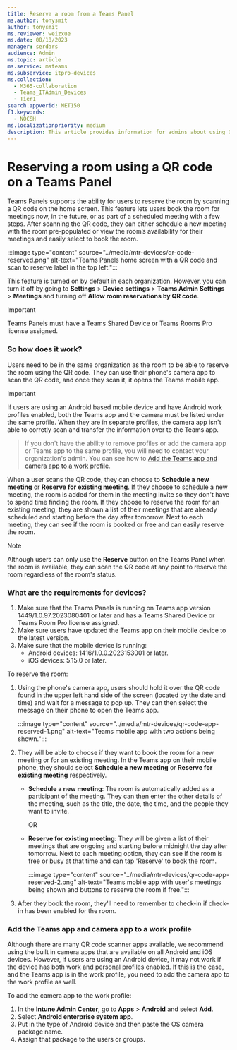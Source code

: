 ```yaml
---
title: Reserve a room from a Teams Panel
ms.author: tonysmit
author: tonysmit
ms.reviewer: weizxue
ms.date: 08/18/2023
manager: serdars
audience: Admin
ms.topic: article
ms.service: msteams
ms.subservice: itpro-devices
ms.collection: 
  - M365-collaboration
  - Teams_ITAdmin_Devices
  - Tier1
search.appverid: MET150
f1.keywords: 
  - NOCSH
ms.localizationpriority: medium
description: This article provides information for admins about using QR codes on Teams Panels to reserve rooms in an organization.
---
```


# Reserving a room using a QR code on a Teams Panel

Teams Panels supports the ability for users to reserve the room by scanning a QR code on the home screen. This feature lets users book the room for meetings now, in the future, or as part of a scheduled meeting with a few steps. After scanning the QR code, they can either schedule a new meeting with the room pre-populated or view the room’s availability for their meetings and easily select to book the room.

:::image type="content" source="../media/mtr-devices/qr-code-reserved.png" alt-text="Teams Panels home screen with a QR code and scan to reserve label in the top left.":::

This feature is turned on by default in each organization. However, you can turn it off by going to **Settings** > **Device settings** > **Teams Admin Settings** > **Meetings** and turning off **Allow room reservations by QR code**. 

  > [!IMPORTANT]
  > Teams Panels must have a Teams Shared Device or Teams Rooms Pro license assigned.

### So how does it work?

Users need to be in the same organization as the room to be able to reserve the room using the QR code. They can use their phone's camera app to scan the QR code, and once they scan it, it opens the Teams mobile app.

  > [!IMPORTANT]
  > If users are using an Android based mobile device and have Android work profiles enabled, both the Teams app and the camera must be listed under the same profile. When they are in separate profiles, the camera app isn't able to corretly scan and transfer the information over to the Teams app. 

> If you don't have the ability to remove profiles or add the camera app or Teams app to the same profile, you will need to contact your organization's admin. You can see how to [Add the Teams app and camera app to a work profile](#add-the-teams-app-and-camera-app-to-a-work-profile).

When a user scans the QR code, they can choose to **Schedule a new meeting** or **Reserve for existing meeting**. If they choose to schedule a new meeting, the room is added for them in the meeting invite so they don't have to spend time finding the room. If they choose to reserve the room for an existing meeting, they are shown a list of their meetings that are already scheduled and starting before the day after tomorrow. Next to each meeting, they can see if the room is booked or free and can easily reserve the room.

  > [!NOTE]
  > Although users can only use the **Reserve** button on the Teams Panel when the room is available, they can scan the QR code at any point to reserve the room regardless of the room's status.

### What are the requirements for devices?

1. Make sure that the Teams Panels is running on Teams app version 1449/1.0.97.2023080401 or later and has a Teams Shared Device or Teams Room Pro license assigned.
2. Make sure users have updated the Teams app on their mobile device to the latest version.
3. Make sure that the mobile device is running:
    - Android devices: 1416/1.0.0.2023153001 or later.
    - iOS devices: 5.15.0 or later.

To reserve the room:
1. Using the phone's camera app, users should hold it over the QR code found in the upper left hand side of the screen (located by the date and time) and wait for a message to pop up. They can then select the message on their phone to open the Teams app.

      :::image type="content" source="../media/mtr-devices/qr-code-app-reserved-1.png" alt-text="Teams mobile app with two actions being shown.":::

2. They will be able to choose if they want to book the room for a new meeting or for an existing meeting. In the Teams app on their mobile phone, they should select **Schedule a new meeting** or **Reserve for existing meeting** respectively.

    - **Schedule a new meeting**: The room is automatically added as a participant of the meeting. They can then enter the other details of the meeting, such as the title, the date, the time, and the people they want to invite.
    
        OR
    
    - **Reserve for existing meeting**: They will be given a list of their meetings that are ongoing and starting before midnight the day after tomorrow. Next to each meeting option, they can see if the room is free or busy at that time and can tap 'Reserve' to book the room.

        :::image type="content" source="../media/mtr-devices/qr-code-app-reserved-2.png" alt-text="Teams mobile app with user's meetings being shown and buttons to reserve the room if free.":::

3. After they book the room, they'll need to remember to check-in if check-in has been enabled for the room.

### Add the Teams app and camera app to a work profile

Although there are many QR code scanner apps available, we recommend using the built in camera apps that are available on all Android and iOS devices. However, if users are using an Android device, it may not work if the device has both work and personal profiles enabled. If this is the case, and the Teams app is in the work profile, you need to add the camera app to the work profile as well.

To add the camera app to the work profile:
1. In the **Intune Admin Center**, go to **Apps** > **Android** and select **Add**.
2. Select **Android enterprise system app**.
3. Put in the type of Android device and then paste the OS camera package name.
4. Assign that package to the users or groups.
